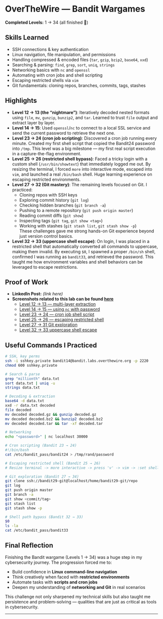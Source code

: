 # OverTheWire — Bandit Wargames

**Completed Levels:** 1 → 34 (all finished 🎉)  

## Skills Learned
- SSH connections & key authentication  
- Linux navigation, file manipulation, and permissions  
- Handling compressed & encoded files (`tar`, `gzip`, `bzip2`, `base64`, `xxd`)  
- Searching & parsing: `find`, `grep`, `sort`, `uniq`, `strings`  
- Networking basics with `nc` and `openssl`  
- Automating with cron jobs and shell scripting  
- Escaping restricted shells via `vim`  
- Git fundamentals: cloning repos, branches, commits, tags, stashes  

## Highlights
- **Level 12 → 13 (the “nightmare”)**: Iteratively decoded nested formats using `file`, `mv`, `gunzip`, `bunzip2`, and `tar`. Learned to trust `file` output and extract layer by layer.  
- **Level 14 → 15**: Used `openssl`/`nc` to connect to a local SSL service and send the current password to retrieve the next one.  
- **Level 23 → 24 (cron job scripting)**: Discovered a cron job running every minute. Created my first shell script that copied the Bandit24 password into `/tmp`. This level was a big milestone — my first real script execution in a capture-the-flag environment.  
- **Level 25 → 26 (restricted shell bypass)**: Faced a tricky login with a custom shell (`/usr/bin/showtext`) that immediately logged me out. By resizing the terminal, I forced `more` into interactive mode, escaped into `vim`, and launched a real `/bin/bash` shell. Huge learning experience on escaping restricted environments.  
- **Level 27 → 32 (Git mastery)**: The remaining levels focused on Git. I practiced:  
  - Cloning repos with SSH keys  
  - Exploring commit history (`git log`)  
  - Checking hidden branches (`git branch -a`)
  - Pushing to a remote repository (`git push origin master`)  
  - Reading commit diffs (`git show`)  
  - Inspecting tags (`git tag`, `git show <tag>`)  
  - Working with stashes (`git stash list`, `git stash show -p`)  
  These challenges gave me strong hands-on Git experience beyond just version control basics.
- **Level 32 → 33 (uppercase shell escape)**: On login, I was placed in a restricted shell that automatically converted all commands to uppercase, making them invalid. By executing `$0`, I spawned a proper `/bin/sh` shell, confirmed I was running as `bandit33`, and retrieved the password. This taught me how environment variables and shell behaviors can be leveraged to escape restrictions.  


## Proof of Work
- **LinkedIn Post:** *(link here)*  
- **Screenshots related to this lab can be found [here](../../assets/images/OverTheWire-Images/)**  
  - [Level 12 → 13 — multi-layer extraction](../../assets/images/OverTheWire-Images/level13.png)  
  - [Level 14 → 15 — using `nc` with password](../../assets/images/OverTheWire-Images/level14.png)  
  - [Level 23 → 24 — cron job shell script](../../assets/images/OverTheWire-Images/level23.png)  
  - [Level 25 → 26 — escaping restricted shell](../../assets/images/OverTheWire-Images/smallscreen.png)  
  - [Level 27 → 31 Git exploration](../../assets/images/OverTheWire-Images/level29.png)
  - [Level 32 → 33 uppercase shell escape](../../assets/images/OverTheWire-Images/level33.png)  


## Useful Commands I Practiced
```bash
# SSH, key perms
ssh -i sshkey.private bandit14@bandit.labs.overthewire.org -p 2220
chmod 600 sshkey.private

# Search & parse
grep "millionth" data.txt
sort data.txt | uniq -u
strings data.txt

# Decoding & extraction
base64 -d data.txt
xxd -r data.txt decoded
file decoded
mv decoded decoded.gz && gunzip decoded.gz
mv decoded decoded.bz2 && bunzip2 decoded.bz2
mv decoded decoded.tar && tar -xf decoded.tar

# Networking
echo "<password>" | nc localhost 30000

# Cron scripting (Bandit 23 → 24)
#!/bin/bash
cat /etc/bandit_pass/bandit24 > /tmp/rand/password

# Escaping restricted shell (Bandit 25 → 26)
# Resize terminal -> more interactive -> press 'v' -> vim -> :set shell=/bin/bash -> :shell

# Git exploration (Bandit 27 → 34)
git clone ssh://bandit29-git@localhost/home/bandit29-git/repo
git log
git push origin master
git branch -a
git show <commit/tag>
git stash list
git stash show -p

# Shell path bypass (Bandit 32 → 33)
$0
ls -la
cat /etc/bandit_pass/bandit33
```
## Final Reflection
Finishing the Bandit wargame (Levels 1 → 34) was a huge step in my cybersecurity journey. The progression forced me to:  
- Build confidence in **Linux command-line navigation**  
- Think creatively when faced with **restricted environments**  
- Automate tasks with **scripts and cron jobs**  
- Deepen my understanding of **networking and Git** in real scenarios  

This challenge not only sharpened my technical skills but also taught me persistence and problem-solving — qualities that are just as critical as tools in cybersecurity.  

---


